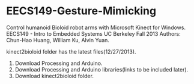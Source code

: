 EECS149-Gesture-Mimicking
=========================
Control humanoid Bioloid robot arms with Microsoft Kinect for Windows. 
EECS149 - Intro to Embedded Systems
UC Berkeley
Fall 2013
Authors: Chun-Hao Huang, William Ku, Alvin Yuan. 

kinect2bioloid folder has the latest files(12/27/2013).
1. Download Processing and Arduino. 
2. Download Processing and Arduino libraries(links to be included later).
3. Download kinect2bioloid folder. 
